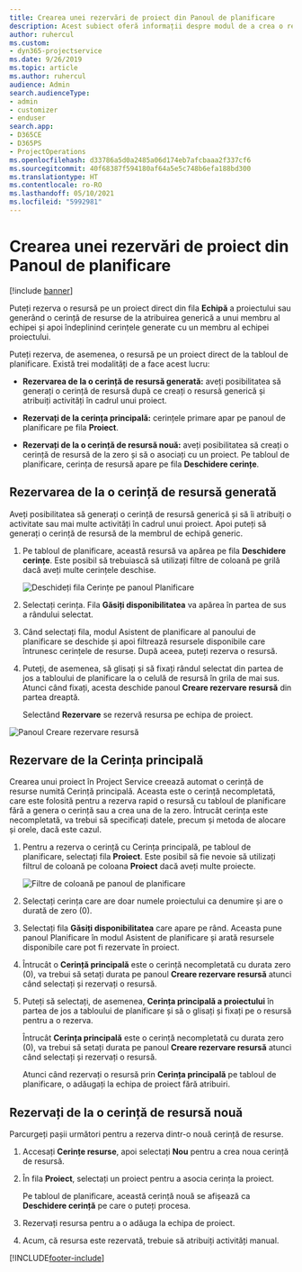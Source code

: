 ```yaml
---
title: Crearea unei rezervări de proiect din Panoul de planificare
description: Acest subiect oferă informații despre modul de a crea o rezervare de proiect de la tabloul de planificare.
author: ruhercul
ms.custom:
- dyn365-projectservice
ms.date: 9/26/2019
ms.topic: article
ms.author: ruhercul
audience: Admin
search.audienceType:
- admin
- customizer
- enduser
search.app:
- D365CE
- D365PS
- ProjectOperations
ms.openlocfilehash: d33786a5d0a2485a06d174eb7afcbaaa2f337cf6
ms.sourcegitcommit: 40f68387f594180af64a5e5c748b6efa188bd300
ms.translationtype: HT
ms.contentlocale: ro-RO
ms.lasthandoff: 05/10/2021
ms.locfileid: "5992981"
---
```

# <a name="create-a-project-booking-from-the-schedule-board"></a>Crearea unei rezervări de proiect din Panoul de planificare

[!include [banner](../includes/psa-now-project-operations.md)]

Puteți rezerva o resursă pe un proiect direct din fila **Echipă** a proiectului sau generând o cerință de resurse de la atribuirea generică a unui membru al echipei și apoi îndeplinind cerințele generate cu un membru al echipei proiectului.

Puteți rezerva, de asemenea, o resursă pe un proiect direct de la tabloul de planificare. Există trei modalități de a face acest lucru:

- **Rezervarea de la o cerință de resursă generată:** aveți posibilitatea să generați o cerință de resursă după ce creați o resursă generică și atribuiți activități în cadrul unui proiect.

- **Rezervați de la cerința principală:** cerințele primare apar pe panoul de planificare pe fila **Proiect**. 

- **Rezervați de la o cerință de resursă nouă:** aveți posibilitatea să creați o cerință de resursă de la zero și să o asociați cu un proiect. Pe tabloul de planificare, cerința de resursă apare pe fila **Deschidere cerințe**.

## <a name="book-from-a-generated-resource-requirement"></a>Rezervarea de la o cerință de resursă generată

Aveți posibilitatea să generați o cerință de resursă generică și să îi atribuiți o activitate sau mai multe activități în cadrul unui proiect. Apoi puteți să generați o cerință de resursă de la membrul de echipă generic. 

1.  Pe tabloul de planificare, această resursă va apărea pe fila **Deschidere cerințe**. Este posibil să trebuiască să utilizați filtre de coloană pe grilă dacă aveți multe cerințele deschise. 

    ![Deschideți fila Cerințe pe panoul Planificare](media/FAQ-Project-Booking-Schedule-Board-1.png "Captură de ecran tablou rezervări și atribuiri")

2. Selectați cerința. Fila **Găsiți disponibilitatea** va apărea în partea de sus a rândului selectat.
 
3. Când selectați fila, modul Asistent de planificare al panoului de planificare se deschide și apoi filtrează resursele disponibile care întrunesc cerințele de resurse. După aceea, puteți rezerva o resursă.

4. Puteți, de asemenea, să glisați și să fixați rândul selectat din partea de jos a tabloului de planificare la o celulă de resursă în grila de mai sus. Atunci când fixați, acesta deschide panoul **Creare rezervare resursă** din partea dreaptă.

    Selectând **Rezervare** se rezervă resursa pe echipa de proiect.

![Panoul Creare rezervare resursă](media/FAQ-Project-Booking-Schedule-Board-6.png "")
 

## <a name="book-from-the-primary-requirement"></a>Rezervare de la Cerința principală

Crearea unui proiect în Project Service creează automat o cerință de resurse numită Cerință principală. Aceasta este o cerință necompletată, care este folosită pentru a rezerva rapid o resursă cu tabloul de planificare fără a genera o cerință sau a crea una de la zero. Întrucât cerința este necompletată, va trebui să specificați datele, precum și metoda de alocare și orele, dacă este cazul. 

1. Pentru a rezerva o cerință cu Cerința principală, pe tabloul de planificare, selectați fila **Proiect**. Este posibil să fie nevoie să utilizați filtrul de coloană pe coloana **Proiect** dacă aveți multe proiecte.

   ![Filtre de coloană pe panoul de planificare](media/FAQ-Project-Booking-Schedule-Board-2.png "Captură de ecran tablou rezervări și atribuiri")

2. Selectați cerința care are doar numele proiectului ca denumire și are o durată de zero (0).

3. Selectați fila **Găsiți disponibilitatea** care apare pe rând. Aceasta pune panoul Planificare în modul Asistent de planificare și arată resursele disponibile care pot fi rezervate în proiect.

4. Întrucât o **Cerință principală** este o cerință necompletată cu durata zero (0), va trebui să setați durata pe panoul **Creare rezervare resursă** atunci când selectați și rezervați o resursă.

5. Puteți să selectați, de asemenea, **Cerința principală a proiectului** în partea de jos a tabloului de planificare și să o glisați și fixați pe o resursă pentru a o rezerva.
 
    Întrucât **Cerința principală** este o cerință necompletată cu durata zero (0), va trebui să setați durata pe panoul **Creare rezervare resursă** atunci când selectați și rezervați o resursă.
 
    Atunci când rezervați o resursă prin **Cerința principală** pe tabloul de planificare, o adăugați la echipa de proiect fără atribuiri.
 
## <a name="book-from-a-new-resource-requirement"></a>Rezervați de la o cerință de resursă nouă
Parcurgeți pașii următori pentru a rezerva dintr-o nouă cerință de resurse. 

1. Accesați **Cerințe resurse**, apoi selectați **Nou** pentru a crea noua cerință de resursă.

2. În fila **Proiect**, selectați un proiect pentru a asocia cerința la proiect.
 
    Pe tabloul de planificare, această cerință nouă se afișează ca **Deschidere cerință** pe care o puteți procesa.

3. Rezervați resursa pentru a o adăuga la echipa de proiect.

4. Acum, că resursa este rezervată, trebuie să atribuiți activități manual.



[!INCLUDE[footer-include](../includes/footer-banner.md)]